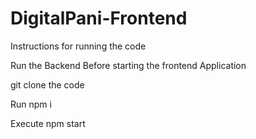 # DigitalPani-Frontend

Instructions for running the code

Run the Backend Before starting the frontend Application

git clone the code

Run npm i

Execute npm start

